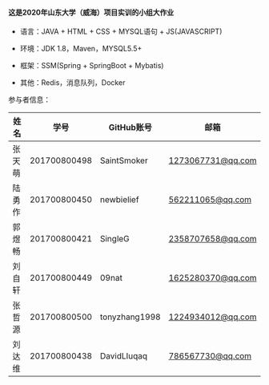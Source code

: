 #### 这是2020年山东大学（威海）项目实训的小组大作业

* 语言：JAVA + HTML + CSS + MYSQL语句 + JS(JAVASCRIPT)

* 环境：JDK 1.8，Maven，MYSQL5.5+

* 框架：SSM(Spring + SpringBoot + Mybatis)

* 其他：Redis，消息队列，Docker

参与者信息：<br>

姓名|学号|GitHub账号|邮箱
----|----|----|----
张天萌|201700800498    |    SaintSmoker     | 1273067731@qq.com
陆勇作|201700800450    |    newbielief      | 562211065@qq.com
郭煜畅|201700800421    |    SingleG         | 2358707658@qq.com
刘自轩|201700800449    |    09nat           | 1625280370@qq.com
张哲源|201700800500    |    tonyzhang1998   | 1224934012@qq.com
刘达维|201700800438    |   DavidLIuqaq      | 786567730@qq.com

